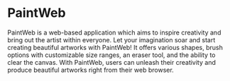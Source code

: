 # PaintWeb
PaintWeb is a web-based application which aims to inspire creativity and bring out the artist within everyone. Let your imagination soar and start creating beautiful artworks with PaintWeb!
It offers various shapes, brush options with customizable size ranges, an eraser tool, and the ability to clear the canvas. With PaintWeb, users can unleash their creativity and produce beautiful artworks right from their web browser.


